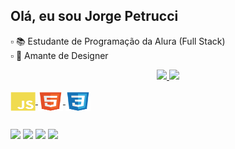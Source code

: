 ##  Olá, eu sou Jorge Petrucci
▫️ 📚 Estudante de Programação da Alura (Full Stack)
<br>
▫️ 🥰 Amante de Designer

<div align="center">
  <a href="https://github.com/JorgePetrucci">
  <img height="180em" src="https://github-readme-stats.vercel.app/api?username=JorgePetrucci&show_icons=true&theme=dracula&include_all_commits=true&count_private=true"/>
  <img height="180em" src="https://github-readme-stats.vercel.app/api/top-langs/?username=JorgePetrucci&layout=compact&langs_count=7&theme=dracula"/>
</div>
  
<div style="display: inline_block"><br>
  
  <img align="center" alt="Jorge-Js" height="30" width="40" src="https://raw.githubusercontent.com/devicons/devicon/master/icons/javascript/javascript-plain.svg">
  <img align="center" alt="Jorge-HTML" height="30" width="40" src="https://raw.githubusercontent.com/devicons/devicon/master/icons/html5/html5-original.svg">
  <img align="center" alt="Jorge-CSS" height="30" width="40" src="https://raw.githubusercontent.com/devicons/devicon/master/icons/css3/css3-original.svg">
  
</div>   
 
  ##
  
<div>

<a href="https://www.facebook.com/jorge.petruccijunior.1" target="_blank"><img src="https://img.shields.io/badge/Facebook-1877F2?style=for-the-badge&logo=facebook&logoColor=white" target="_blank"></a>
<a href="https://www.instagram.com/junior_petrucci/" target="_blank"><img src="https://img.shields.io/badge/Instagram-E4405F?style=for-the-badge&logo=instagram&logoColor=white"></a> 
<a href="www.linkedin.com/in/jorge-petrucci-junior-47b96b190" target="_blank"><img src="https://img.shields.io/badge/LinkedIn-0077B5?style=for-the-badge&logo=linkedin&logoColor=white" target="_blank"></a>
<a href="mailto:jjpetrucci@outlook.com" target="_blank"><img src="https://img.shields.io/badge/Microsoft_Outlook-0078D4?style=for-the-badge&logo=microsoft-outlook&logoColor=white" target="_blank"></a>  
  
  </div>
